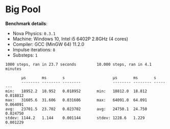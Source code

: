 # Big Pool
**Benchmark details**:
- Nova Physics: `0.3.1`
- Machine: Windows 10, Intel i5 6402P 2.8GHz (4 cores)
- Compiler: GCC (MinGW 64) 11.2.0
- Impulse iterations: `8`
- Substeps: `1`

```
1000 steps, ran in 23.7 seconds         10.000 steps, ran in 4.1 minutes
 
       μs       ms       s                     μs       ms       s
       -------- -------- --------              -------- -------- --------
min:   18952.2  18.952   0.018952       min:   18812.0  18.812   0.018812
max:   31605.6  31.606   0.031606       max:   64091.0  64.091   0.064091
avg:   23701.5  23.702   0.023702       avg:   24750.1  24.750   0.024750
stdev: 1144.2   1.144    0.001144       stdev: 1228.6   1.229    0.001229
```